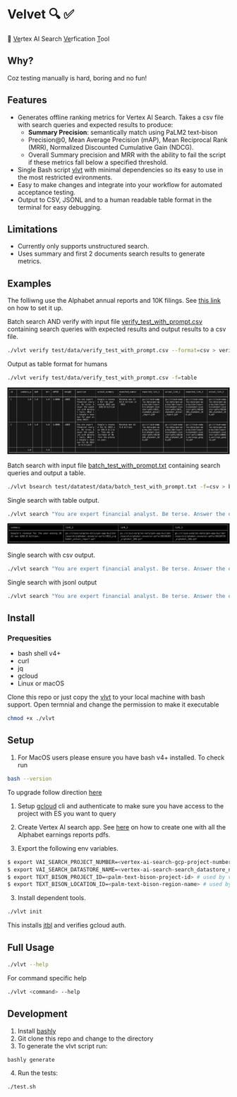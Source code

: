 # Velvet 🔍 ✅ 
🔮 <u>Ve</u>rtex AI Search <u>Ve</u>rfication <u>T</u>ool

## Why?
Coz testing manually is hard, boring and no fun!
 
## Features
- Generates offline ranking metrics for Vertex AI Search. Takes a csv file with search queries and expected results to produce:
  - **Summary Precision**: semantically match using PaLM2 text-bison
  - Precision@0, Mean Average Precision (mAP), Mean Reciprocal Rank (MRR), Normalized Discounted Cumulative Gain (NDCG).  
  - Overall Summary precision and MRR with the ability to fail the script if these metrics fall below a specified threshold.
- Single Bash script [vlvt](vlvt) with minimal dependencies so its easy to use in the most restricted evironments. 
- Easy to make changes and integrate into your workflow for automated acceptance testing.
- Output to CSV, JSONL and to a human readable table format in the terminal for easy debugging.


## Limitations
  - Currently only supports unstructured search. 
  - Uses summary and first 2 documents search results to generate metrics.


## Examples
The folliwng use the Alphabet annual reports and 10K filings. See [this link](https://cloud.google.com/generative-ai-app-builder/docs/try-enterprise-search#create_and_preview_a_search_app_for_unstructured_data_from) on how to set it up.

Batch search AND verify with input file [verify_test_with_prompt.csv](test/data/verify_test_with_prompt.csv)  containing search queries with expected results and output results to a csv file.
```bash
./vlvt verify test/data/verify_test_with_prompt.csv --format=csv > verify_results.csv
```

Output as table format for humans
```bash
./vlvt verify test/data/verify_test_with_prompt.csv -f=table
```
![](images/verify_table.png)

Batch search with input file [batch_test_with_prompt.txt](test/data/batch_test_with_prompt.txt) containing search queries and output a table.
```bash
./vlvt bsearch test/datatest/data/batch_test_with_prompt.txt -f=csv > batch_results.csv
```

Single search with table output.
```bash
./vlvt search "You are expert financial analyst. Be terse. Answer the question with minimal facts. What is Google's revenue for year ending 2022?" --format=table
```
![](images/search_table.png)

Single search with csv output.
```bash
./vlvt search "You are expert financial analyst. Be terse. Answer the question with minimal facts. What is Google's revenue for year ending 2022?" --format=csv > batch_output.csv

```
Single search with jsonl output
```bash
./vlvt search "You are expert financial analyst. Be terse. Answer the question with minimal facts. What is Google's revenue for year ending 2022?" -f=jsonl > batch_output.jsonl

```


## Install

### Prequesities
  - bash shell v4+
  - curl
  - jq
  - gcloud
  - Linux or macOS
  

Clone this repo or just copy the [vlvt](./vlvt) to your local  machine with bash support. Open termnial and change the permission to make it executable

```bash
chmod +x ./vlvt
```

## Setup

1. For MacOS users please ensure you have bash v4+ installed. To check run 
```bash
bash --version
```
To upgrade follow direction [here](https://itnext.io/upgrading-bash-on-macos-7138bd1066ba)

1. Setup [gcloud](https://cloud.google.com/sdk/docs/install-sdk) cli and authenticate to make sure you have access to the project with ES you want to query

2. Create Vertex AI search app. See [here](https://cloud.google.com/generative-ai-app-builder/docs/try-enterprise-search#create_and_preview_a_search_app_for_unstructured_data_from) on how to create one with all the Alphabet earnings reports pdfs. 

3. Export the following env variables.

```bash
$ export VAI_SEARCH_PROJECT_NUMBER=<vertex-ai-search-gcp-project-number> # Project Number of the Vertex AI Search Engine
$ export VAI_SEARCH_DATASTORE_NAME=<vertex-ai-search-search_datastore_name>  # Datastore ID of the Vertex AI Search Engine
$ export TEXT_BISON_PROJECT_ID=<palm-text-bison-project-id> # used by verify command to match summaries 
$ export TEXT_BISON_LOCATION_ID=<palm-text-bison-region-name> # used by verify command to match summaries 
```
3. Install dependent tools. 

```bash
./vlvt init
```
This installs [jtbl](https://github.com/kellyjonbrazil/jtbl) and verifies gcloud auth.

## Full Usage
```bash
./vlvt --help
```
For command specific help
```bash
./vlvt <command> --help
```
## Development

1. Install [bashly](https://bashly.dannyb.co/installation/) 
2. Git clone this repo and change to the directory
3. To generate the vlvt script run:

```bash
bashly generate
```

4. Run the tests:
```bash
./test.sh
```